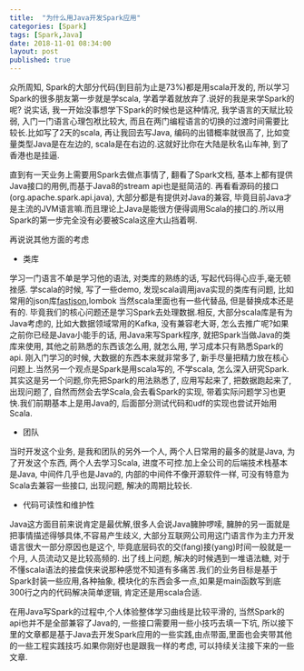 ```yaml
---
title:  "为什么用Java开发Spark应用"
categories: [Spark]
tags: [Spark,Java]
date: 2018-11-01 08:34:00
layout: post
published: true
---
```


众所周知, Spark的大部分代码(到目前为止是73%)都是用scala开发的, 所以学习Spark的很多朋友第一步就是学scala, 学着学着就放弃了.说好的我是来学Spark的呢? 说实话, 我一开始没事想学下Spark的时候也是这种情况, 我学语言的天赋比较弱, 入门一门语言心理包袱比较大, 而且在两门编程语言的切换的过渡时间需要比较长.比如写了2天的scala, 再让我回去写Java, 编码的出错概率就很高了, 比如变量类型Java是在左边的, scala是在右边的.这就好比你在大陆是秋名山车神, 到了香港也是挂逼.

直到有一天业务上需要用Spark去做点事情了, 翻看了Spark文档, 基本上都有提供Java接口的用例,而基于Java8的stream api也是挺简洁的. 再看看源码的接口(org.apache.spark.api.java), 大部分都是有提供对Java的兼容, 毕竟目前Java才是主流的JVM语言嘛.而且理论上Java是能很方便得调用Scala的接口的.所以用Spark的第一步完全没有必要被Scala这座大山挡着啊.

再说说其他方面的考虑
* 类库

学习一门语言不单是学习他的语法, 对类库的熟练的话, 写起代码得心应手,毫无顿挫感. 学scala的时候, 写了一些demo, 发现scala调用java实现的类库有问题, 比如常用的json库[fastjson](https://github.com/alibaba/fastjson/issues/267),lombok 当然scala里面也有一些代替品, 但是替换成本还是有的. 毕竟我们的核心问题还是学习Spark去处理数据.相反, 大部分scala库是有为Java考虑的, 比如大数据领域常用的Kafka, 没有兼容老大哥, 怎么去推广呢?如果之前你已经是Java小能手的话, 用Java来写Spark程序, 就把Spark当做Java的类库来使用, 其他之前熟悉的东西该怎么用, 就怎么用, 学习成本只有熟悉Spark的api. 刚入门学习的时候, 大数据的东西本来就非常多了, 新手尽量把精力放在核心问题上.当然另一个观点是Spark是用scala写的, 不学scala, 怎么深入研究Spark. 其实这是另一个问题,你先把Spark的用法熟悉了, 应用写起来了, 把数据跑起来了, 出现问题了, 自然而然会去学Scala,会去看Spark的实现, 带着实际问题学习也更快.我们前期基本上是用Java的, 后面部分测试代码和udf的实现也尝试开始用Scala.
* 团队

当时开发这个业务, 是我和团队的另外一个人, 两个人日常用的最多的就是Java, 为了开发这个东西, 两个人去学习Scala, 进度不可控.加上全公司的后端技术栈基本是Java, 中间件几乎也是Java的, 内部的中间件不像开源软件一样, 可没有特意为Scala去兼容一些接口, 出现问题, 解决的周期比较长.
* 代码可读性和维护性

 Java这方面目前来说肯定是最优解,很多人会说Java臃肿啰嗦, 臃肿的另一面就是把事情描述得够具体,不容易产生歧义, 大部分互联网公司用这门语言作为主力开发语言很大一部分原因也是这个, 毕竟底层码农的交(fang)接(yang)时间一般就是一个月, 人员流动又是比较高频的. 出了线上问题, 解决的时候遇到一堆语法糖, 对于不懂scala语法的接盘侠来说那种感觉不知道有多痛苦.我们的业务目标是基于Spark封装一些应用,各种抽象, 模块化的东西会多一点,如果是main函数写到底300行之内的代码解决简单逻辑, 肯定还是用scala合适.

在用Java写Spark的过程中,个人体验整体学习曲线是比较平滑的, 当然Spark的api也并不是全部兼容了Java的, 一些接口需要用一些小技巧去填一下坑, 所以接下里的文章都是基于Java去开发Spark应用的一些实践,由点带面,里面也会夹带其他的一些工程实践技巧.如果你刚好也是跟我一样的考虑, 可以持续关注接下来的一些文章.